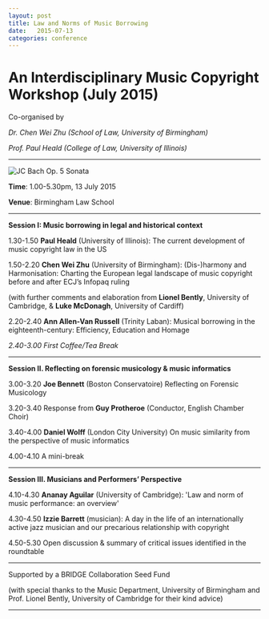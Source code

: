 ```yaml
---
layout: post
title: Law and Norms of Music Borrowing 
date:   2015-07-13
categories: conference
---
```




# An Interdisciplinary Music Copyright Workshop  (July 2015)


Co-organised by 

*Dr. Chen Wei Zhu (School of Law, University of Birmingham)*

*Prof. Paul Heald (College of Law, University of Illinois)* 

---

![JC Bach Op. 5 Sonata]()

**Time**: 1.00-5.30pm, 13 July 2015

**Venue**: Birmingham Law School

---

**Session I: Music borrowing in legal and historical context**

1.30-1.50 	**Paul Heald** (University of Illinois): The current development of music copyright law in the US

1.50-2.20 	**Chen Wei Zhu** (University of Birmingham):  (Dis-)harmony and Harmonisation: Charting the European legal landscape of music copyright before and after ECJ’s Infopaq ruling 

(with further comments and elaboration from **Lionel Bently**, University of Cambridge, & **Luke McDonagh**, University of Cardiff)

2.20-2.40 	**Ann Allen-Van Russell** (Trinity Laban): Musical borrowing in the eighteenth-century: Efficiency, Education and Homage

*2.40-3.00 	First Coffee/Tea Break*

---

**Session II. Reflecting on forensic musicology & music informatics**

3.00-3.20 	**Joe Bennett** (Boston Conservatoire) Reflecting on Forensic Musicology

3.20-3.40 	Response from **Guy Protheroe** (Conductor, English Chamber Choir)

3.40-4.00 	**Daniel Wolff** (London City University) On music similarity from the perspective of music informatics 

4.00-4.10 	A mini-break

---

**Session III. Musicians and Performers’ Perspective**

4.10-4.30 	**Ananay Aguilar** (University of Cambridge): 'Law and norm of music performance: an overview'

4.30-4.50 	**Izzie Barrett** (musician): A day in the life of an internationally active jazz musician and our precarious relationship with copyright

4.50-5.30 	Open discussion & summary of critical issues identified in the roundtable

---

Supported by a BRIDGE Collaboration Seed Fund

(with special thanks to the Music Department, University of Birmingham and Prof. Lionel Bently, University of Cambridge for their kind advice) 

___

